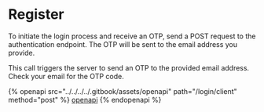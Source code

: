 # Register

To initiate the login process and receive an OTP, send a POST request to the authentication endpoint. The OTP will be sent to the email address you provide.

This call triggers the server to send an OTP to the provided email address. Check your email for the OTP code.

{% openapi src="../../../../.gitbook/assets/openapi" path="/login/client" method="post" %}
[openapi](../../../../.gitbook/assets/openapi)
{% endopenapi %}
